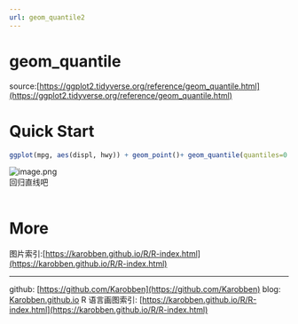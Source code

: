 ```yaml
---
url: geom_quantile2
---
```


# geom_quantile

source:[https://ggplot2.tidyverse.org/reference/geom_quantile.html](https://ggplot2.tidyverse.org/reference/geom_quantile.html)

<a name="xsBW1"></a>
# Quick Start
```r
ggplot(mpg, aes(displ, hwy)) + geom_point()+ geom_quantile(quantiles=0.5)
```
![image.png](https://cdn.nlark.com/yuque/0/2020/png/691897/1580028695266-82a3354b-cd7b-4429-a529-6b9ba02aebff.png#align=left&display=inline&height=481&name=image.png&originHeight=481&originWidth=544&size=33418&status=done&style=none&width=544)<br />回归直线吧<br />
<br />

<a name="FG8Ad"></a>
# More
图片索引:[https://karobben.github.io/R/R-index.html](https://karobben.github.io/R/R-index.html)





---
github: [https://github.com/Karobben](https://github.com/Karobben)
blog: [Karobben.github.io](http://Karobben.github.io)
R 语言画图索引: [https://karobben.github.io/R/R-index.html](https://karobben.github.io/R/R-index.html)
